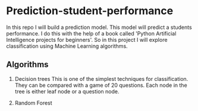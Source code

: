 # Prediction-student-performance
In this repo I will build a prediction model. This model will predict a students performance.
I do this with the help of a book called 'Python Artificial Intelligence projects for beginners'.
So in this project I will explore classification using Machine Learning algorithms.

## Algorithms 
1) Decision trees 
This is one of the simplest techniques for classification. They can be compared with a game of 20 questions. 
Each node in the tree is either leaf node or a question node.

2) Random Forest
